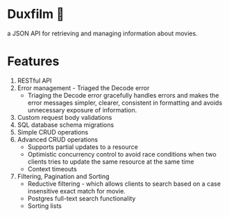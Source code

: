 # Duxfilm 🎦

a JSON API for retrieving and managing information about movies.

# Features

1. RESTful API
2. Error management - Triaged the Decode error
   - Triaging the Decode error gracefully handles errors and makes the error messages simpler, clearer, consistent in formatting and avoids unnecessary exposure of information.
3. Custom request body validations
4. SQL database schema migrations
5. Simple CRUD operations
6. Advanced CRUD operations
   - Supports partial updates to a resource
   - Optimistic concurrency control to avoid race conditions when two clients tries to update the same resource at the same time
   - Context timeouts
7. Filtering, Pagination and Sorting
   - Reductive filtering - which allows clients to search based on a case insensitive exact match for movie.
   - Postgres full-text search functionality
   - Sorting lists
